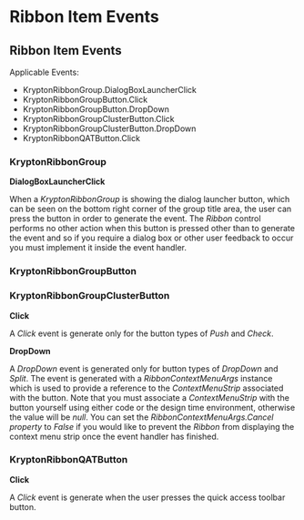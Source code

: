 # Ribbon Item Events

## Ribbon Item Events

Applicable Events:
* KryptonRibbonGroup.DialogBoxLauncherClick
* KryptonRibbonGroupButton.Click
* KryptonRibbonGroupButton.DropDown
* KryptonRibbonGroupClusterButton.Click
* KryptonRibbonGroupClusterButton.DropDown
* KryptonRibbonQATButton.Click

### KryptonRibbonGroup

**DialogBoxLauncherClick**

When a *KryptonRibbonGroup* is showing the dialog launcher button, which can be seen on the bottom right corner of the group title area, the user can press the button in order to generate the event. The *Ribbon* control performs no other action when this button is pressed other than to generate the event and so if you require a dialog box or other user feedback to occur you must implement it inside the event handler.

### KryptonRibbonGroupButton

### KryptonRibbonGroupClusterButton

**Click**

A *Click* event is generate only for the button types of *Push* and *Check*.

**DropDown**

A *DropDown* event is generated only for button types of *DropDown* and *Split*. The event is generated with a *RibbonContextMenuArgs* instance which is used to provide a reference to the *ContextMenuStrip* associated with the button. Note that you must associate a *ContextMenuStrip* with the button yourself using either code or the design time environment, otherwise the value will be *null*. You can set the *RibbonContextMenuArgs.Cancel property* to *False* if you would like to prevent the *Ribbon* from displaying the context menu strip once the event handler has finished.

 

### KryptonRibbonQATButton

**Click**

A *Click* event is generate when the user presses the quick access toolbar button.

